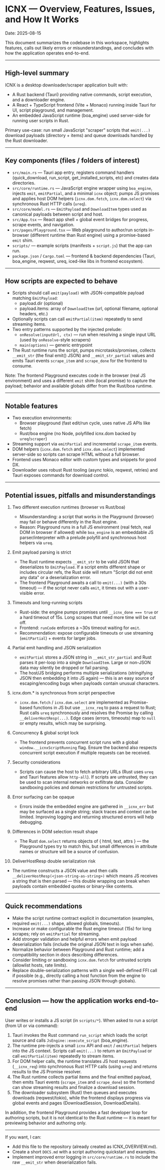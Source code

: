 # ICNX — Overview, Features, Issues, and How It Works

Date: 2025-08-15

This document summarizes the codebase in this workspace, highlights features, calls out likely errors or misunderstandings, and concludes with how the application operates end-to-end.

---

## High-level summary

ICNX is a desktop downloader/scraper application built with:
- A Rust backend (Tauri) providing native commands, script execution, and a downloader engine.
- A React + TypeScript frontend (Vite + Monaco) running inside Tauri for UI, script playground, and management.
- An embedded JavaScript runtime (boa_engine) used server-side for running user scripts in Rust.

Primary use-case: run small JavaScript "scraper" scripts that `emit(...)` download payloads (directory + items) and queue downloads handled by the Rust downloader.

---

## Key components (files / folders of interest)

- `src/main.rs` — Tauri app entry, registers command handlers (quick_download, run_script, get_installed_scripts, etc) and creates data directories.
- `src/core/runtime.rs` — JavaScript engine wrapper using `boa_engine`, injects `emit`, `emitPartial`, and a minimal `icnx` object; pumps JS promises and applies host DOM helpers (`icnx.dom.fetch`, `icnx.dom.select`) via synchronous Rust HTTP calls (`ureq`).
- `src/core/model.rs` — `EmitPayload` and `DownloadItem` types used as canonical payloads between script and host.
- `src/App.tsx` — React app shell + global event bridges for progress, scrape events, and navigation.
- `src/pages/Playground.tsx` — Web playground to author/run scripts in-browser (different runtime than Rust engine) using a promise-based `emit` shim.
- `scripts/` — example scripts (manifests + `script.js`) that the app can run.
- `package.json` / `Cargo.toml` — frontend & backend dependencies (Tauri, boa_engine, reqwest, ureq, iced-like libs in frontend ecosystem). 

---

## How scripts are expected to behave

- Scripts should call `emit(payload)` with JSON-compatible payload matching `EmitPayload`:
  - payload.dir (optional)
  - payload.items: array of `DownloadItem` (url, optional filename, optional headers, etc.)
- Optionally scripts can call `emitPartial(item)` repeatedly to send streaming items.
- Two entry patterns supported by the injected prelude:
  - `onResolve(inputUrl, ctx)` — run when resolving a single input URL (used by `onResolve`-style scrapers)
  - `main(options)` — generic entrypoint
- The Rust runtime runs the script, pumps microtasks/promises, collects `__emit_str` (the final emit() JSON) and `__emit_str_partial` values and emits Tauri events `scrape_item` and `scrape_done` for the frontend to consume.

Note: The frontend Playground executes code in the browser (real JS environment) and uses a different `emit` shim (local promise) to capture the payload; behavior and available globals differ from the Rust/boa runtime.

---

## Notable features

- Two execution environments:
  - Browser playground (fast edit/run cycle, uses native JS APIs like fetch)
  - Rust/boa engine (no Node, polyfilled icnx.dom backed by `ureq`/`scraper`)
- Streaming support via `emitPartial` and incremental `scrape_item` events.
- DOM helpers (`icnx.dom.fetch` and `icnx.dom.select`) implemented server-side so scripts can scrape HTML without a full browser.
- Frontend uses Monaco editor with custom types and snippets for good DX.
- Downloader uses robust Rust tooling (async tokio, reqwest, retries) and Tauri exposes commands for download control.

---

## Potential issues, pitfalls and misunderstandings

1. Two different execution runtimes (browser vs Rust/boa)
   - Misunderstanding: a script that works in the Playground (browser) may fail or behave differently in the Rust engine.
   - Reason: Playground runs in a full JS environment (real fetch, real DOM in browser if allowed) while `boa_engine` is an embeddable JS parser/interpreter with a prelude polyfill and synchronous host helpers via `ureq`.

2. Emit payload parsing is strict
   - The Rust runtime expects `__emit_str` to be valid JSON that deserializes to `EmitPayload`. If a script emits different shape or includes circular refs, the Rust side will return "Script did not emit any data" or a deserialization error.
   - The frontend Playground awaits a call to `emit(...)` (with a 30s timeout) — if the script never calls `emit`, it times out with a user-visible error.

3. Timeouts and long-running scripts
   - Rust-side: the engine pumps promises until `__icnx_done === true` or a hard timeout of 15s. Long scrapes that need more time will be cut off.
   - Frontend: `runCode` enforces a ~30s timeout waiting for `emit`.
   - Recommendation: expose configurable timeouts or use streaming (`emitPartial`) + events for larger jobs.

4. Partial emit handling and JSON serialization
   - `emitPartial` stores a JSON string in `__emit_str_partial` and Rust parses it per-loop into a single `DownloadItem`. Large or non-JSON data may silently be dropped or fail parsing.
   - The host/JS bridging performs multiple serializations (stringifying JSON then embedding it into JS again) — this is an easy source of escaping/encoding bugs when payloads contain unusual characters.

5. icnx.dom.* is synchronous from script perspective
   - `icnx.dom.fetch` / `icnx.dom.select` are implemented as Promise-based functions in JS but use `__icnx_req` to pass a request to Rust; Rust calls `ureq` synchronously and resolves the Promise by calling `__deliverHostResp(...)`. Edge cases (errors, timeouts) map to `null` or empty results, which may be surprising.

6. Concurrency & global script lock
   - The frontend prevents concurrent script runs with a global `window.__icnxScriptRunning` flag. Ensure the backend also respects concurrent script execution if multiple requests can be received.

7. Security considerations
   - Scripts can cause the host to fetch arbitrary URLs (Rust uses `ureq` and Tauri features allow `http-all`). If scripts are untrusted, they can be used to scan internal networks or exfiltrate data. Consider sandboxing policies and domain restrictions for untrusted scripts.

8. Error surfacing can be opaque
   - Errors inside the embedded engine are gathered in `__icnx_err` but may be surfaced as a single string; stack traces and context can be limited. Improving logging and returning structured errors will help debugging.

9. Differences in DOM selection result shape
   - The Rust `dom.select` returns objects of { html, text, attrs } — the Playground types try to match this, but small differences in attribute names or structure will be a source of confusion.

10. DeliverHostResp double serialization risk
   - The runtime constructs a JSON value and then calls `__deliverHostResp(<json-string-as-string>)` which means JS receives a string that is then parsed — this double wrapping can break when payloads contain embedded quotes or binary-like contents.

---

## Quick recommendations

- Make the script runtime contract explicit in documentation (examples, required `emit(...)` shape, allowed globals, timeouts).
- Increase or make configurable the Rust engine timeout (15s) for long scrapes; rely on `emitPartial` for streaming.
- Add stronger validation and helpful errors when emit payload deserialization fails (include the original JSON text in logs when safe).
- Normalize behavior between Playground and Rust runtime; add a compatibility section in docs describing differences.
- Consider limiting or sandboxing `icnx.dom.fetch` for untrusted scripts (allowlist hosts, rate limits).
- Replace double-serialization patterns with a single well-defined FFI call if possible (e.g., directly calling a host function from the engine to resolve promises rather than passing JSON through globals).

---

## Conclusion — how the application works end-to-end

User writes or installs a JS script (in `scripts/*`). When asked to run a script (from UI or via command):

1. Tauri invokes the Rust command `run_script` which loads the script source and calls `JsEngine::execute_script` (boa_engine).
2. The runtime pre-injects a small `icnx` API and `emit` / `emitPartial` helpers into the JS context. Scripts call `emit(...)` to return an `EmitPayload` or call `emitPartial(item)` repeatedly to stream items.
3. For DOM helper calls, the runtime translates JS host requests (`__icnx_req`) into synchronous Rust HTTP calls (using `ureq`) and returns results to the JS Promise resolver.
4. The Rust runtime collects partial items and the final emitted payload, then emits Tauri events (`scrape_item` and `scrape_done`) so the frontend can show streaming results and finalize a download session.
5. The downloader subsystem (Rust) then queues and executes downloads (reqwest/tokio), while the frontend displays progress via global events and pages (DownloadSession, DownloadDetails).

In addition, the frontend Playground provides a fast developer loop for authoring scripts, but it is not identical to the Rust runtime — it is meant for previewing behavior and authoring only.

---

If you want, I can:
- Add this file to the repository (already created as ICNX_OVERVIEW.md).
- Create a short `DOCS.md` with a script authoring quickstart and examples.
- Implement improved error logging in `src/core/runtime.rs` to include the raw `__emit_str` when deserialization fails.

